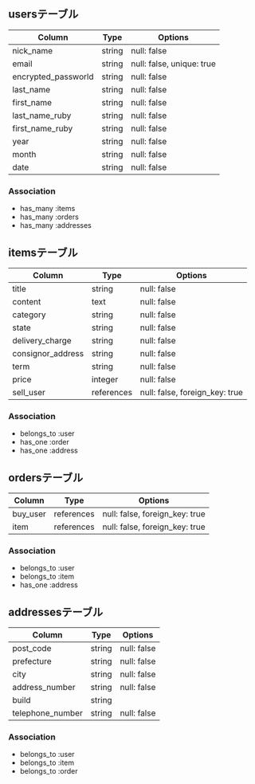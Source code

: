 ## usersテーブル

| Column               | Type       | Options                        |
| -------------------- | ---------- | ------------------------------ |
| nick_name            | string     | null: false                    |
| email                | string     | null: false, unique: true      |
| encrypted_passworld  | string     | null: false                    |
| last_name            | string     | null: false                    |
| first_name           | string     | null: false                    |
| last_name_ruby       | string     | null: false                    |
| first_name_ruby      | string     | null: false                    |
| year                 | string     | null: false                    |
| month                | string     | null: false                    |
| date                 | string     | null: false                    |

### Association
- has_many :items
- has_many :orders
- has_many :addresses

## itemsテーブル

| Column               | Type       | Options                        |
| -------------------- | ---------- | ------------------------------ |
| title                | string     | null: false                    |
| content              | text       | null: false                    |
| category             | string     | null: false                    |
| state                | string     | null: false                    |
| delivery_charge      | string     | null: false                    |
| consignor_address    | string     | null: false                    |
| term                 | string     | null: false                    |
| price                | integer    | null: false                    |
| sell_user            | references | null: false, foreign_key: true |


### Association
- belongs_to :user
- has_one :order
- has_one :address

## ordersテーブル

| Column               | Type       | Options                        |
| -------------------- | ---------- | ------------------------------ |
| buy_user             | references | null: false, foreign_key: true |
| item                 | references | null: false, foreign_key: true |

### Association
- belongs_to :user
- belongs_to :item
- has_one :address

## addressesテーブル

| Column               | Type       | Options                        |
| -------------------- | ---------- | ------------------------------ |
| post_code            | string     | null: false                    |
| prefecture           | string     | null: false                    |
| city                 | string     | null: false                    |
| address_number       | string     | null: false                    |
| build                | string     |                                |
| telephone_number     | string     | null: false                    |

### Association
- belongs_to :user
- belongs_to :item
- belongs_to :order

